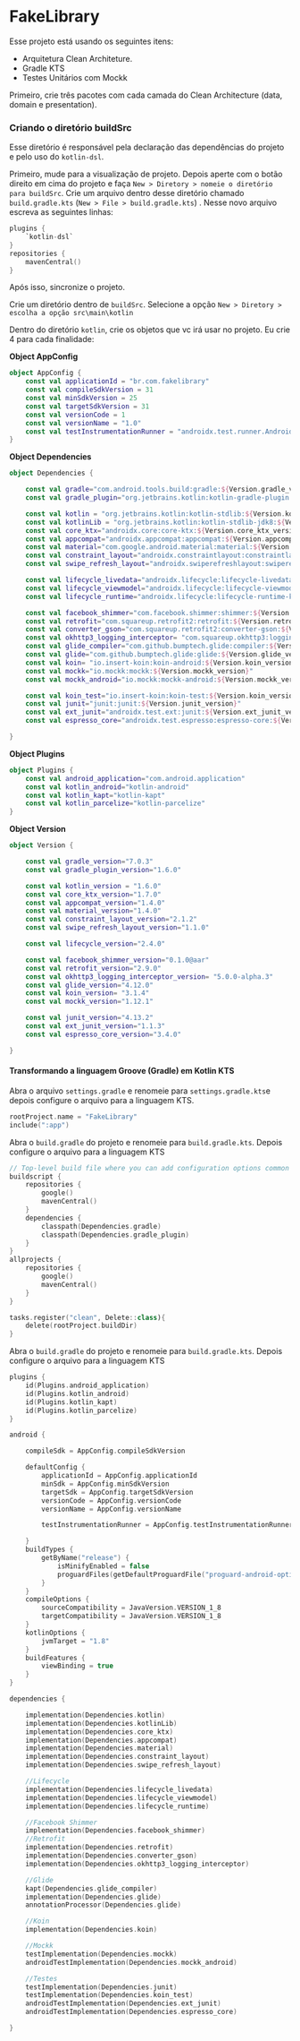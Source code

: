 # FakeLibrary

Esse projeto está usando os seguintes itens:

- Arquitetura Clean Architeture.
- Gradle KTS
- Testes Unitários com Mockk

Primeiro, crie três pacotes com cada camada do Clean Architecture (data, domain e presentation).

### Criando o diretório buildSrc

Esse diretório é responsável pela declaração das dependências do projeto e pelo uso do `kotlin-dsl`.

Primeiro, mude para a visualização de projeto. Depois aperte com o botão direito em cima do projeto e faça `New > Diretory > nomeie o diretório para buildSrc`. Crie um arquivo dentro desse diretório chamado `build.gradle.kts` (`New > File > build.gradle.kts`) . Nesse novo arquivo escreva as seguintes linhas:

```kotlin
plugins {
    `kotlin-dsl`
}
repositories {
    mavenCentral()
}
```

Após isso, sincronize o projeto. 

Crie um diretório dentro de `buildSrc`. Selecione a opção  `New > Diretory > escolha a opção src\main\kotlin`

Dentro do diretório `kotlin`, crie os objetos que vc irá usar no projeto. Eu crie 4 para cada finalidade:

**Object AppConfig**

```kotlin
object AppConfig {
    const val applicationId = "br.com.fakelibrary"
    const val compileSdkVersion = 31
    const val minSdkVersion = 25
    const val targetSdkVersion = 31
    const val versionCode = 1
    const val versionName = "1.0"
    const val testInstrumentationRunner = "androidx.test.runner.AndroidJUnitRunner"
}
```

**Object Dependencies**

```kotlin
object Dependencies {

    const val gradle="com.android.tools.build:gradle:${Version.gradle_version}"
    const val gradle_plugin="org.jetbrains.kotlin:kotlin-gradle-plugin:${Version.gradle_plugin_version}"

    const val kotlin = "org.jetbrains.kotlin:kotlin-stdlib:${Version.kotlin_version}"
    const val kotlinLib = "org.jetbrains.kotlin:kotlin-stdlib-jdk8:${Version.kotlin_version}"
    const val core_ktx="androidx.core:core-ktx:${Version.core_ktx_version}"
    const val appcompat="androidx.appcompat:appcompat:${Version.appcompat_version}"
    const val material="com.google.android.material:material:${Version.material_version}"
    const val constraint_layout="androidx.constraintlayout:constraintlayout:${Version.constraint_layout_version}"
    const val swipe_refresh_layout="androidx.swiperefreshlayout:swiperefreshlayout:${Version.swipe_refresh_layout_version}"

    const val lifecycle_livedata="androidx.lifecycle:lifecycle-livedata-ktx:${Version.lifecycle_version}"
    const val lifecycle_viewmodel="androidx.lifecycle:lifecycle-viewmodel-ktx:${Version.lifecycle_version}"
    const val lifecycle_runtime="androidx.lifecycle:lifecycle-runtime-ktx:${Version.lifecycle_version}"

    const val facebook_shimmer="com.facebook.shimmer:shimmer:${Version.facebook_shimmer_version}"
    const val retrofit="com.squareup.retrofit2:retrofit:${Version.retrofit_version}"
    const val converter_gson="com.squareup.retrofit2:converter-gson:${Version.retrofit_version}"
    const val okhttp3_logging_interceptor= "com.squareup.okhttp3:logging-interceptor:${Version.okhttp3_logging_interceptor_version}"
    const val glide_compiler="com.github.bumptech.glide:compiler:${Version.glide_version}"
    const val glide="com.github.bumptech.glide:glide:${Version.glide_version}"
    const val koin= "io.insert-koin:koin-android:${Version.koin_version}"
    const val mockk="io.mockk:mockk:${Version.mockk_version}"
    const val mockk_android="io.mockk:mockk-android:${Version.mockk_version}"

    const val koin_test="io.insert-koin:koin-test:${Version.koin_version}"
    const val junit="junit:junit:${Version.junit_version}"
    const val ext_junit="androidx.test.ext:junit:${Version.ext_junit_version}"
    const val espresso_core="androidx.test.espresso:espresso-core:${Version.espresso_core_version}"

}
```

**Object Plugins**

```kotlin
object Plugins {
    const val android_application="com.android.application"
    const val kotlin_android="kotlin-android"
    const val kotlin_kapt="kotlin-kapt"
    const val kotlin_parcelize="kotlin-parcelize"
}
```

**Object Version**

```kotlin
object Version {

    const val gradle_version="7.0.3"
    const val gradle_plugin_version="1.6.0"

    const val kotlin_version = "1.6.0"
    const val core_ktx_version="1.7.0"
    const val appcompat_version="1.4.0"
    const val material_version="1.4.0"
    const val constraint_layout_version="2.1.2"
    const val swipe_refresh_layout_version="1.1.0"

    const val lifecycle_version="2.4.0"

    const val facebook_shimmer_version="0.1.0@aar"
    const val retrofit_version="2.9.0"
    const val okhttp3_logging_interceptor_version= "5.0.0-alpha.3"
    const val glide_version="4.12.0"
    const val koin_version= "3.1.4"
    const val mockk_version="1.12.1"

    const val junit_version="4.13.2"
    const val ext_junit_version="1.1.3"
    const val espresso_core_version="3.4.0"

}
```

####  Transformando a linguagem Groove (Gradle) em Kotlin KTS 

Abra o arquivo `settings.gradle` e renomeie para `settings.gradle.kts`e depois configure o arquivo para a linguagem KTS.

```kotlin
rootProject.name = "FakeLibrary"
include(":app")
```

Abra o `build.gradle` do projeto e renomeie para `build.gradle.kts`. Depois configure o arquivo para a linguagem KTS

```kotlin
// Top-level build file where you can add configuration options common to all sub-projects/modules.
buildscript {
    repositories {
        google()
        mavenCentral()
    }
    dependencies {
        classpath(Dependencies.gradle)
        classpath(Dependencies.gradle_plugin)
    }
}
allprojects {
    repositories {
        google()
        mavenCentral()
    }
}

tasks.register("clean", Delete::class){
    delete(rootProject.buildDir)
}

```

Abra o `build.gradle` do projeto e renomeie para `build.gradle.kts`. Depois configure o arquivo para a linguagem KTS

```kotlin
plugins {
    id(Plugins.android_application)
    id(Plugins.kotlin_android)
    id(Plugins.kotlin_kapt)
    id(Plugins.kotlin_parcelize)
}

android {

    compileSdk = AppConfig.compileSdkVersion

    defaultConfig {
        applicationId = AppConfig.applicationId
        minSdk = AppConfig.minSdkVersion
        targetSdk = AppConfig.targetSdkVersion
        versionCode = AppConfig.versionCode
        versionName = AppConfig.versionName

        testInstrumentationRunner = AppConfig.testInstrumentationRunner

    }
    buildTypes {
        getByName("release") {
            isMinifyEnabled = false
            proguardFiles(getDefaultProguardFile("proguard-android-optimize.txt"), "proguard-rules.pro")
        }
    }
    compileOptions {
        sourceCompatibility = JavaVersion.VERSION_1_8
        targetCompatibility = JavaVersion.VERSION_1_8
    }
    kotlinOptions {
        jvmTarget = "1.8"
    }
    buildFeatures {
        viewBinding = true
    }
}

dependencies {

    implementation(Dependencies.kotlin)
    implementation(Dependencies.kotlinLib)
    implementation(Dependencies.core_ktx)
    implementation(Dependencies.appcompat)
    implementation(Dependencies.material)
    implementation(Dependencies.constraint_layout)
    implementation(Dependencies.swipe_refresh_layout)

    //Lifecycle
    implementation(Dependencies.lifecycle_livedata)
    implementation(Dependencies.lifecycle_viewmodel)
    implementation(Dependencies.lifecycle_runtime)

    //Facebook Shimmer
    implementation(Dependencies.facebook_shimmer)
    //Retrofit
    implementation(Dependencies.retrofit)
    implementation(Dependencies.converter_gson)
    implementation(Dependencies.okhttp3_logging_interceptor)

    //Glide
    kapt(Dependencies.glide_compiler)
    implementation(Dependencies.glide)
    annotationProcessor(Dependencies.glide)

    //Koin
    implementation(Dependencies.koin)

    //Mockk
    testImplementation(Dependencies.mockk)
    androidTestImplementation(Dependencies.mockk_android)

    //Testes
    testImplementation(Dependencies.junit)
    testImplementation(Dependencies.koin_test)
    androidTestImplementation(Dependencies.ext_junit)
    androidTestImplementation(Dependencies.espresso_core)

}
```


